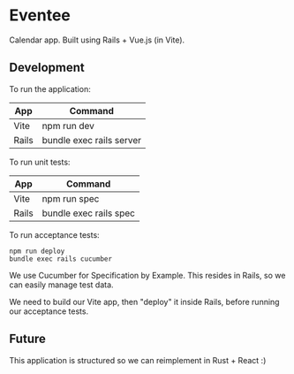 # Eventee

Calendar app.  Built using Rails + Vue.js (in Vite).

## Development

To run the application:

| App   | Command                   |
| ----- | ------------------------- |
| Vite  | npm run dev               |
| Rails | bundle exec rails server  |

To run unit tests:

| App   | Command                   |
| ----- | ------------------------- |
| Vite  | npm run spec              |
| Rails | bundle exec rails spec    |

To run acceptance tests:

```
npm run deploy
bundle exec rails cucumber
```

We use Cucumber for Specification by Example.  This resides in Rails, so we can easily manage test data.

We need to build our Vite app, then "deploy" it inside Rails, before running our acceptance tests.

## Future

This application is structured so we can reimplement in Rust + React :)
